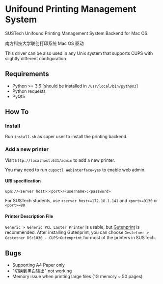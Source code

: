 # Unifound Printing Management System

SUSTech Unifound Printing Management System Backend for Mac OS.

南方科技大学联创打印系统 Mac OS 驱动

This driver can be also used in any Unix system that supports CUPS with slightly different configuration

## Requirements

- Python >= 3.6 [should be installed in `/usr/local/bin/python3`]
- Python requests
- PyQt5

## How To

### Install

Run `install.sh` as super user to install the printing backend.

### Add a new printer

Visit `http://localhost:631/admin` to add a new printer.

You may need to run `cupsctl WebInterface=yes` to enable web admin.

#### URI specification

`upm://<server host>:<port>/<username>:<password>`

For SUSTech students, use `<server host>=172.18.1.141` and `<port>=9130` or `<port>=80`

#### Printer Description File

`Generic > Generic PCL Laster Printer` is usable, but [Gutenprint](http://gimp-print.sourceforge.net/) is recommended. After installing Gutenprint, you can choose `Gestetner > Gestetner DSc1030 - CUPS+Gutenprint` for most of the printers in SUSTech.

## Bugs

- Supporting A4 Paper only
- "切换到黑白输出" not working
- Memory issue when printing large files (1G memory ~ 50 pages)
